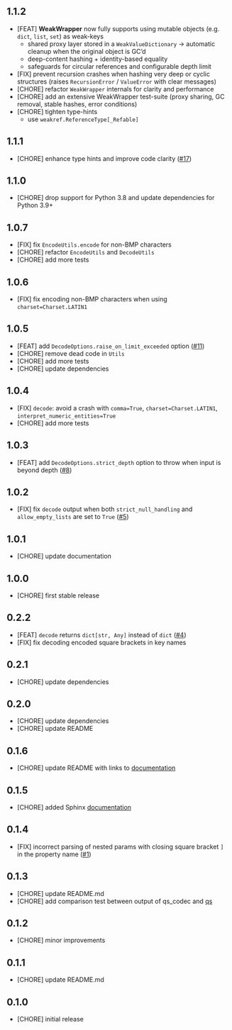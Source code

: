 ## 1.1.2

* [FEAT] **WeakWrapper** now fully supports using mutable objects (e.g. `dict`, `list`, `set`) as weak-keys  
  * shared proxy layer stored in a `WeakValueDictionary` → automatic cleanup when the original object is GC’d  
  * deep-content hashing + identity-based equality  
  * safeguards for circular references and configurable depth limit
* [FIX] prevent recursion crashes when hashing very deep or cyclic structures (raises `RecursionError` / `ValueError` with clear messages)
* [CHORE] refactor `WeakWrapper` internals for clarity and performance
* [CHORE] add an extensive WeakWrapper test-suite (proxy sharing, GC removal, stable hashes, error conditions)
* [CHORE] tighten type-hints  
  * use `weakref.ReferenceType[_Refable]`  

## 1.1.1

* [CHORE] enhance type hints and improve code clarity ([#17](https://github.com/techouse/qs_codec/pull/17))

## 1.1.0

* [CHORE] drop support for Python 3.8 and update dependencies for Python 3.9+

## 1.0.7

* [FIX] fix `EncodeUtils.encode` for non-BMP characters
* [CHORE] refactor `EncodeUtils` and `DecodeUtils`
* [CHORE] add more tests

## 1.0.6

* [FIX] fix encoding non-BMP characters when using `charset=Charset.LATIN1`

## 1.0.5

* [FEAT] add `DecodeOptions.raise_on_limit_exceeded` option ([#11](https://github.com/techouse/qs_codec/pull/11))
* [CHORE] remove dead code in `Utils`
* [CHORE] add more tests
* [CHORE] update dependencies


## 1.0.4

* [FIX] `decode`: avoid a crash with `comma=True`, `charset=Charset.LATIN1`, `interpret_numeric_entities=True`
* [CHORE] add more tests

## 1.0.3

* [FEAT] add `DecodeOptions.strict_depth` option to throw when input is beyond depth ([#8](https://github.com/techouse/qs_codec/pull/8))

## 1.0.2

* [FIX] fix `decode` output when both `strict_null_handling` and `allow_empty_lists` are set to `True` ([#5](https://github.com/techouse/qs_codec/pull/5))

## 1.0.1

* [CHORE] update documentation

## 1.0.0

* [CHORE] first stable release

## 0.2.2

* [FEAT] `decode` returns `dict[str, Any]` instead of `dict` ([#4](https://github.com/techouse/qs_codec/pull/4))
* [FIX] fix decoding encoded square brackets in key names

## 0.2.1

* [CHORE] update dependencies

## 0.2.0

* [CHORE] update dependencies
* [CHORE] update README

## 0.1.6

* [CHORE] update README with links to [documentation](https://techouse.github.io/qs_codec/)

## 0.1.5

* [CHORE] added Sphinx [documentation](https://techouse.github.io/qs_codec/)

## 0.1.4

* [FIX] incorrect parsing of nested params with closing square bracket `]` in the property name ([#1](https://github.com/techouse/qs_codec/pull/1))

## 0.1.3

* [CHORE] update README.md
* [CHORE] add comparison test between output of qs_codec and [qs](https://www.npmjs.com/package/qs)

## 0.1.2

* [CHORE] minor improvements

## 0.1.1

* [CHORE] update README.md

## 0.1.0

* [CHORE] initial release